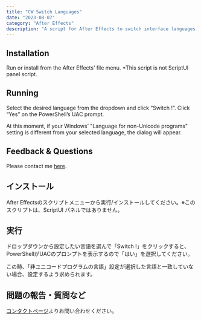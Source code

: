 ```yaml
---
title: "CW Switch Languages"
date: "2023-08-07"
category: "After Effects"
description: "A script for After Effects to switch interface languages. Easily change the UI language with a simple dropdown selection. (Windows Only)"
---
```



## Installation

Run or install from the After Effects’ file menu. \*This script is not ScriptUI panel script.

## Running

Select the desired language from the dropdown and click “Switch !”. Click “Yes” on the PowerShell’s UAC prompt.

At this moment, if your Windows’ "Language for non-Unicode programs" setting is different from your selected language, the dialog will appear.

## Feedback & Questions

Please contact me [here](https://cumulo.works/about#contact).

## インストール

After Effectsのスクリプトメニューから実行/インストールしてください。※このスクリプトは、ScriptUI パネルではありません。

## 実行

ドロップダウンから設定したい言語を選んで「Switch !」をクリックすると、PowerShellがUACのプロンプトを表示するので「はい」を選択してください。

この時、「非ユニコードプログラムの言語」設定が選択した言語と一致していない場合、設定するよう求められます。

## 問題の報告・質問など

[コンタクトページ](https://cumulo.works/about#contact)よりお問い合わせください。
